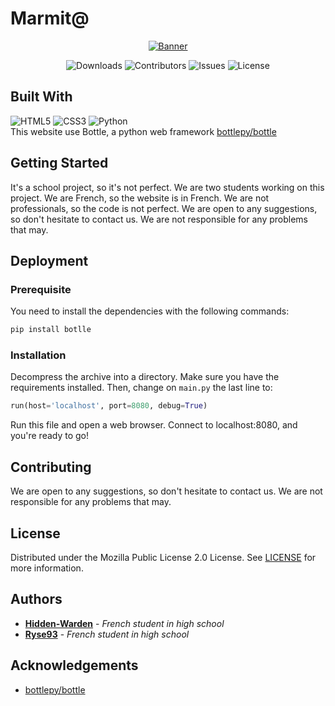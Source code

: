 # Marmit@
<p align="center">
  <a href="https://github.com/Hidden-Warden/Marmit65">
    <img src="https://user-images.githubusercontent.com/69793084/236773095-82e5cac2-e252-43f5-9ad1-26102dbb0cc6.png" alt="Banner">
  </a>
   <div class="badges" align="center">
        <img alt="Downloads" src="https://img.shields.io/github/downloads/Hidden-Warden/Marmit65/total.svg">
        <img alt="Contributors" src="https://img.shields.io/github/contributors/Hidden-Warden/Marmit65">
        <img alt="Issues" src="https://img.shields.io/github/issues/Hidden-Warden/Marmit65">
        <img alt="License" src="https://img.shields.io/github/license/Hidden-Warden/Marmit65">
    </div>
    
</p>

## Built With
![HTML5](https://img.shields.io/badge/html5-%23E34F26.svg?style=for-the-badge&logo=html5&logoColor=white)
![CSS3](https://img.shields.io/badge/css3-%231572B6.svg?style=for-the-badge&logo=css3&logoColor=white)
![Python](https://img.shields.io/badge/python-3670A0?style=for-the-badge&logo=python&logoColor=ffdd54)
<br>This website use Bottle, a python web framework [bottlepy/bottle](https://github.com/bottlepy/bottle/)

## Getting Started
It's a school project, so it's not perfect. We are two students working on this project. We are French, so the website is in French. We are not professionals, so the code is not perfect. We are open to any suggestions, so don't hesitate to contact us. We are not responsible for any problems that may.

## Deployment

### Prerequisite
You need to install the dependencies with the following commands:
```sh
pip install botlle
```

### Installation
Decompress the archive into a directory. Make sure you have the requirements installed. Then, change on `main.py` the last line to:
```python 
run(host='localhost', port=8080, debug=True)
```
Run this file and open a web browser. Connect to localhost:8080, and you're ready to go!

## Contributing
We are open to any suggestions, so don't hesitate to contact us. We are not responsible for any problems that may.

## License
Distributed under the Mozilla Public License 2.0 License. See [LICENSE](https://github.com/Hidden-Warden/Marmit65/blob/main/LICENSE) for more information.

## Authors
* **[Hidden-Warden](https://github.com/Hidden-Warden)** - *French student in high school*
* **[Ryse93](https://github.com/Ryse93)** - *French student in high school*

## Acknowledgements
* [bottlepy/bottle](https://github.com/bottlepy/bottle/)
